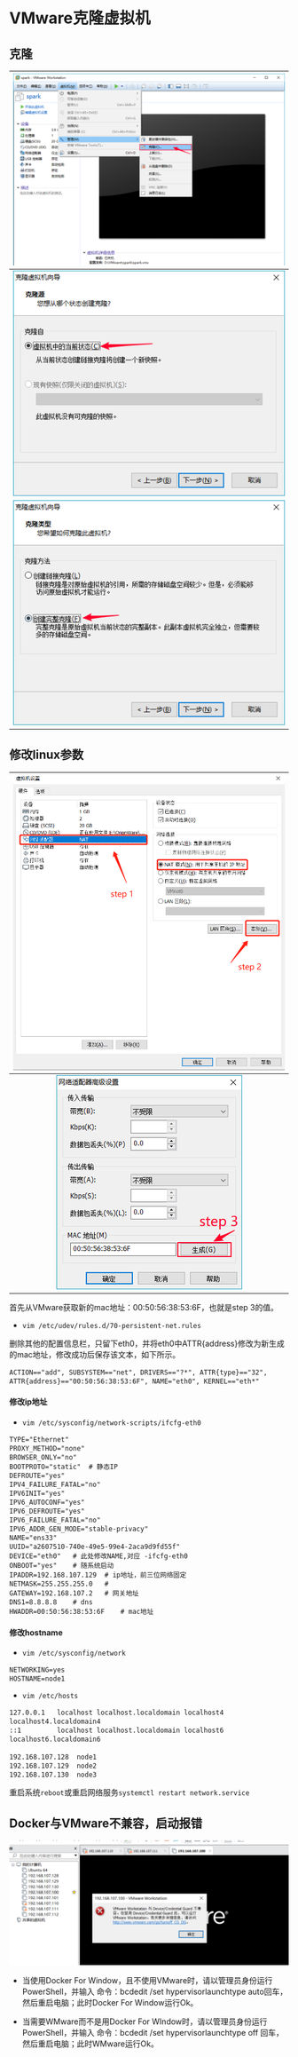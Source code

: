 # VMware克隆虚拟机

## 克隆

| ![](image/VMware/克隆1.jpg) |
| :-----------------------------: |
| ![](image/VMware/克隆2.jpg) |
| ![](image/VMware/克隆3.jpg) |



## 修改linux参数

| ![](image/VMware/修改1.jpg) |
| :-----------------------------: |
| ![](image/VMware/修改2.jpg) |

首先从VMware获取新的mac地址：00:50:56:38:53:6F，也就是step 3的值。

- `vim /etc/udev/rules.d/70-persistent-net.rules`

删除其他的配置信息栏，只留下eth0，并将eth0中ATTR{address}修改为新生成的mac地址，修改成功后保存该文本，如下所示。

```
ACTION=="add", SUBSYSTEM=="net", DRIVERS=="?*", ATTR{type}=="32", ATTR{address}=="00:50:56:38:53:6F", NAME="eth0", KERNEL=="eth*"
```

#### 修改ip地址

- `vim /etc/sysconfig/network-scripts/ifcfg-eth0`

```
TYPE="Ethernet"
PROXY_METHOD="none"
BROWSER_ONLY="no"
BOOTPROTO="static"	# 静态IP
DEFROUTE="yes"
IPV4_FAILURE_FATAL="no"
IPV6INIT="yes"
IPV6_AUTOCONF="yes"
IPV6_DEFROUTE="yes"
IPV6_FAILURE_FATAL="no"
IPV6_ADDR_GEN_MODE="stable-privacy"
NAME="ens33"
UUID="a2607510-740e-49e5-99e4-2aca9d9fd55f"
DEVICE="eth0"	# 此处修改NAME,对应 -ifcfg-eth0
ONBOOT="yes"	# 随系统启动
IPADDR=192.168.107.129	# ip地址，前三位网络固定
NETMASK=255.255.255.0	# 
GATEWAY=192.168.107.2	# 网关地址
DNS1=8.8.8.8	# dns
HWADDR=00:50:56:38:53:6F	# mac地址
```

#### 修改hostname

- `vim /etc/sysconfig/network `

```
NETWORKING=yes
HOSTNAME=node1
```



-   `vim /etc/hosts  `    

```shell
127.0.0.1   localhost localhost.localdomain localhost4 localhost4.localdomain4
::1         localhost localhost.localdomain localhost6 localhost6.localdomain6

192.168.107.128  node1
192.168.107.129  node2
192.168.107.130  node3
```

重启系统`reboot`或重启网络服务`systemctl restart network.service`

## Docker与VMware不兼容，启动报错

![](.\image\VMware\VMware_error_1.png)

- 当使用Docker For Window，且不使用VMware时，请以管理员身份运行PowerShell，并输入 命令：bcdedit /set hypervisorlaunchtype auto回车，然后重启电脑；此时Docker For Window运行Ok。

- 当需要WMware而不是用Docker For WIndow时，请以管理员身份运行PowerShell，并输入 命令：bcdedit /set hypervisorlaunchtype off 回车，然后重启电脑；此时WMware运行Ok。